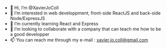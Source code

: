 - 👋 Hi, I’m @XavierJoColl
- 👀 I’m interested in web developpment, front-side ReactJS and back-side Node/ExpressJS
- 🌱 I’m currently learning React and Express
- 💞️ I’m looking to collaborate with a company that can teach me how to be a good developper
- 📫 You can reach me through my e-mail : xavier.jo.coll@gmail.com

<!---
XavierJoColl/XavierJoColl is a ✨ special ✨ repository because its `README.md` (this file) appears on your GitHub profile.
You can click the Preview link to take a look at your changes.
--->

